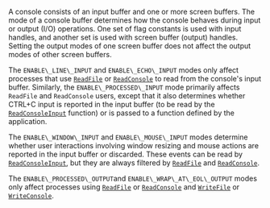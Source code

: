 A console consists of an input buffer and one or more screen buffers. The mode of a console buffer determines how the console behaves during input or output (I/O) operations. One set of flag constants is used with input handles, and another set is used with screen buffer (output) handles. Setting the output modes of one screen buffer does not affect the output modes of other screen buffers.

The `ENABLE\_LINE\_INPUT` and `ENABLE\_ECHO\_INPUT` modes only affect processes that use [`ReadFile`](https://msdn.microsoft.com/library/windows/desktop/aa365467) or [`ReadConsole`](../readconsole.md) to read from the console's input buffer. Similarly, the `ENABLE\_PROCESSED\_INPUT` mode primarily affects `ReadFile` and `ReadConsole` users, except that it also determines whether CTRL+C input is reported in the input buffer (to be read by the [`ReadConsoleInput`](../readconsoleinput.md) function) or is passed to a function defined by the application.

The `ENABLE\_WINDOW\_INPUT` and `ENABLE\_MOUSE\_INPUT` modes determine whether user interactions involving window resizing and mouse actions are reported in the input buffer or discarded. These events can be read by [`ReadConsoleInput`](../readconsoleinput.md), but they are always filtered by [`ReadFile`](https://msdn.microsoft.com/library/windows/desktop/aa365467) and [`ReadConsole`](../readconsole.md).

The `ENABLE\_PROCESSED\_OUTPUT`and `ENABLE\_WRAP\_AT\_EOL\_OUTPUT` modes only affect processes using [`ReadFile`](https://msdn.microsoft.com/library/windows/desktop/aa365467) or [`ReadConsole`](../readconsole.md) and [`WriteFile`](https://msdn.microsoft.com/library/windows/desktop/aa365747) or [`WriteConsole`](../writeconsole.md).
